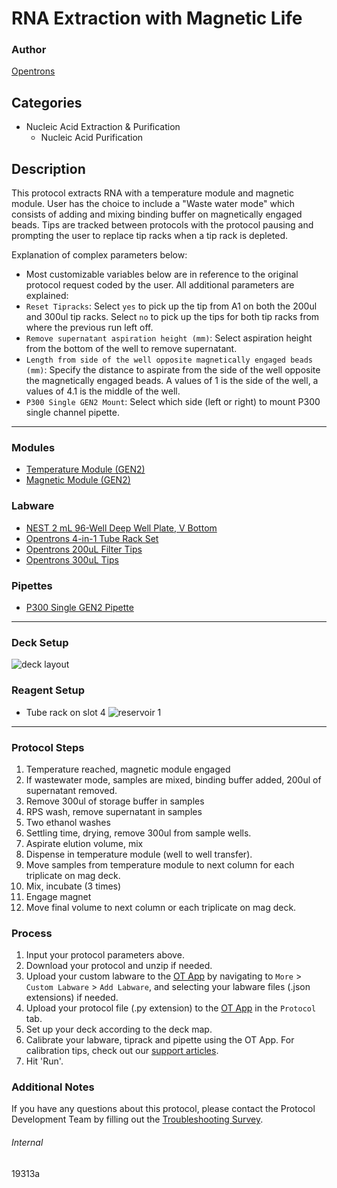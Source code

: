 # RNA Extraction with Magnetic Life

### Author
[Opentrons](https://opentrons.com/)

## Categories
* Nucleic Acid Extraction & Purification
	* Nucleic Acid Purification

## Description
This protocol extracts RNA with a temperature module and magnetic module. User has the choice to include a "Waste water mode" which consists of adding and mixing binding buffer on magnetically engaged beads. Tips are tracked between protocols with the protocol pausing and prompting the user to replace tip racks when a tip rack is depleted. 

Explanation of complex parameters below:
* Most customizable variables below are in reference to the original protocol request coded by the user. All additional parameters are explained:
* `Reset Tipracks`: Select `yes` to pick up the tip from A1 on both the 200ul and 300ul tip racks. Select `no` to pick up the tips for both tip racks from where the previous run left off.
* `Remove supernatant aspiration height (mm)`: Select aspiration height from the bottom of the well to remove supernatant.
* `Length from side of the well opposite magnetically engaged beads (mm)`: Specify the distance to aspirate from the side of the well opposite the magnetically engaged beads. A values of 1 is the side of the well, a values of 4.1 is the middle of the well.
* `P300 Single GEN2 Mount`: Select which side (left or right) to mount P300 single channel pipette.


---

### Modules
* [Temperature Module (GEN2)](https://shop.opentrons.com/collections/hardware-modules/products/tempdeck)
* [Magnetic Module (GEN2)](https://shop.opentrons.com/collections/hardware-modules/products/magdeck)

### Labware
* [NEST 2 mL 96-Well Deep Well Plate, V Bottom](https://shop.opentrons.com/collections/lab-plates/products/nest-0-2-ml-96-well-deep-well-plate-v-bottom)
* [Opentrons 4-in-1 Tube Rack Set](https://shop.opentrons.com/collections/racks-and-adapters/products/tube-rack-set-1)
* [Opentrons 200uL Filter Tips](https://shop.opentrons.com/collections/opentrons-tips/products/opentrons-300ul-tips)
* [Opentrons 300uL Tips](https://shop.opentrons.com/collections/opentrons-tips/products/opentrons-200ul-filter-tips)


### Pipettes
* [P300 Single GEN2 Pipette](https://shop.opentrons.com/collections/ot-2-robot/products/single-channel-electronic-pipette)


---

### Deck Setup
![deck layout](https://opentrons-protocol-library-website.s3.amazonaws.com/custom-README-images/19313a/Screen+Shot+2021-07-22+at+3.55.36+PM.png)

### Reagent Setup
* Tube rack on slot 4
![reservoir 1](https://opentrons-protocol-library-website.s3.amazonaws.com/custom-README-images/19313a/Screen+Shot+2021-07-22+at+3.56.17+PM.png)

---

### Protocol Steps
1. Temperature reached, magnetic module engaged
2. If wastewater mode, samples are mixed, binding buffer added, 200ul of supernatant removed.  
3. Remove 300ul of storage buffer in samples
4. RPS wash, remove supernatant in samples
5. Two ethanol washes
6. Settling time, drying, remove 300ul from sample wells.
7. Aspirate elution volume, mix
8. Dispense in temperature module (well to well transfer).
9. Move samples from temperature module to next column for each triplicate on mag deck.
10. Mix, incubate (3 times)
11. Engage magnet
12. Move final volume to next column or each triplicate on mag deck.

### Process
1. Input your protocol parameters above.
2. Download your protocol and unzip if needed.
3. Upload your custom labware to the [OT App](https://opentrons.com/ot-app) by navigating to `More` > `Custom Labware` > `Add Labware`, and selecting your labware files (.json extensions) if needed.
4. Upload your protocol file (.py extension) to the [OT App](https://opentrons.com/ot-app) in the `Protocol` tab.
5. Set up your deck according to the deck map.
6. Calibrate your labware, tiprack and pipette using the OT App. For calibration tips, check out our [support articles](https://support.opentrons.com/en/collections/1559720-guide-for-getting-started-with-the-ot-2).
7. Hit 'Run'.

### Additional Notes
If you have any questions about this protocol, please contact the Protocol Development Team by filling out the [Troubleshooting Survey](https://protocol-troubleshooting.paperform.co/).

###### Internal
19313a
